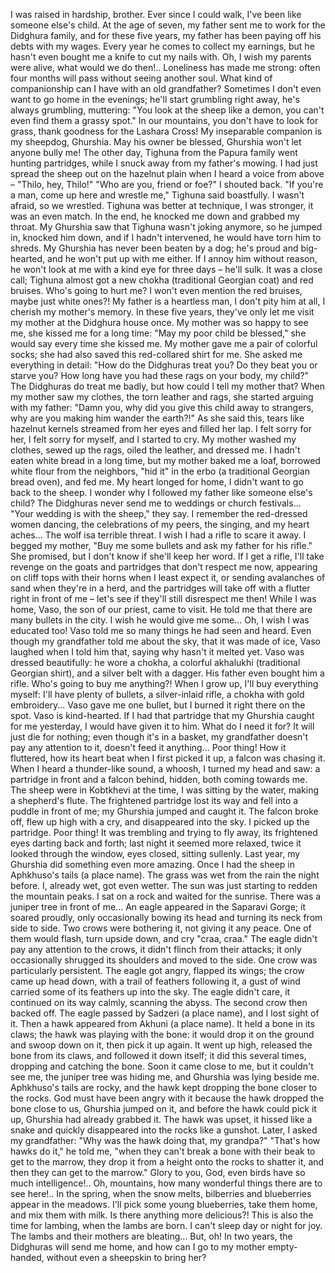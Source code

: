 I was raised in hardship, brother. Ever since I could walk, I've been like someone else's child. At the age of seven, my father sent me to work for the Didghura family, and for these five years, my father has been paying off his debts with my wages. Every year he comes to collect my earnings, but he hasn't even bought me a knife to cut my nails with. Oh, I wish my parents were alive, what would we do then!..
Loneliness has made me strong: often four months will pass without seeing another soul. What kind of companionship can I have with an old grandfather? Sometimes I don't even want to go home in the evenings; he'll start grumbling right away, he's always grumbling, muttering: "You look at the sheep like a demon, you can't even find them a grassy spot." In our mountains, you don't have to look for grass, thank goodness for the Lashara Cross!
My inseparable companion is my sheepdog, Ghurshia. May his owner be blessed, Ghurshia won't let anyone bully me! The other day, Tighuna from the Papura family went hunting partridges, while I snuck away from my father's mowing. I had just spread the sheep out on the hazelnut plain when I heard a voice from above – "Thilo, hey, Thilo!"
"Who are you, friend or foe?" I shouted back.
"If you're a man, come up here and wrestle me," Tighuna said boastfully. I wasn't afraid, so we wrestled. Tighuna was better at technique, I was stronger, it was an even match. In the end, he knocked me down and grabbed my throat. My Ghurshia saw that Tighuna wasn't joking anymore, so he jumped in, knocked him down, and if I hadn't intervened, he would have torn him to shreds. My Ghurshia has never been beaten by a dog; he's proud and big-hearted, and he won't put up with me either. If I annoy him without reason, he won't look at me with a kind eye for three days – he'll sulk. It was a close call; Tighuna almost got a new chokha (traditional Georgian coat) and red bruises. Who's going to hurt me? I won't even mention the red bruises, maybe just white ones?!
My father is a heartless man, I don't pity him at all, I cherish my mother's memory. In these five years, they've only let me visit my mother at the Didghura house once. My mother was so happy to see me, she kissed me for a long time: "May my poor child be blessed," she would say every time she kissed me. My mother gave me a pair of colorful socks; she had also saved this red-collared shirt for me. She asked me everything in detail: "How do the Didghuras treat you? Do they beat you or starve you? How long have you had these rags on your body, my child?" The Didghuras do treat me badly, but how could I tell my mother that? When my mother saw my clothes, the torn leather and rags, she started arguing with my father: "Damn you, why did you give this child away to strangers, why are you making him wander the earth?!" As she said this, tears like hazelnut kernels streamed from her eyes and filled her lap. I felt sorry for her, I felt sorry for myself, and I started to cry.
My mother washed my clothes, sewed up the rags, oiled the leather, and dressed me. I hadn't eaten white bread in a long time, but my mother baked me a loaf, borrowed white flour from the neighbors, "hid it" in the erbo (a traditional Georgian bread oven), and fed me. My heart longed for home, I didn't want to go back to the sheep. I wonder why I followed my father like someone else's child? The Didghuras never send me to weddings or church festivals... "Your wedding is with the sheep," they say. I remember the red-dressed women dancing, the celebrations of my peers, the singing, and my heart aches...
The wolf isa terrible threat. I wish I had a rifle to scare it away. I begged my mother, "Buy me some bullets and ask my father for his rifle." She promised, but I don't know if she'll keep her word. If I get a rifle, I'll take revenge on the goats and partridges that don't respect me now, appearing on cliff tops with their horns when I least expect it, or sending avalanches of sand when they're in a herd, and the partridges will take off with a flutter right in front of me – let's see if they'll still disrespect me then!
While I was home, Vaso, the son of our priest, came to visit. He told me that there are many bullets in the city. I wish he would give me some... Oh, I wish I was educated too! Vaso told me so many things he had seen and heard. Even though my grandfather told me about the sky, that it was made of ice, Vaso laughed when I told him that, saying why hasn't it melted yet.
Vaso was dressed beautifully: he wore a chokha, a colorful akhalukhi (traditional Georgian shirt), and a silver belt with a dagger. His father even bought him a rifle. Who's going to buy me anything?! When I grow up, I'll buy everything myself: I'll have plenty of bullets, a silver-inlaid rifle, a chokha with gold embroidery... Vaso gave me one bullet, but I burned it right there on the spot. Vaso is kind-hearted. If I had that partridge that my Ghurshia caught for me yesterday, I would have given it to him. What do I need it for? It will just die for nothing; even though it's in a basket, my grandfather doesn't pay any attention to it, doesn't feed it anything...
Poor thing! How it fluttered, how its heart beat when I first picked it up, a falcon was chasing it. When I heard a thunder-like sound, a whoosh, I turned my head and saw: a partridge in front and a falcon behind, hidden, both coming towards me. The sheep were in Kobtkhevi at the time, I was sitting by the water, making a shepherd's flute. The frightened partridge lost its way and fell into a puddle in front of me; my Ghurshia jumped and caught it. The falcon broke off, flew up high with a cry, and disappeared into the sky. I picked up the partridge. Poor thing! It was trembling and trying to fly away, its frightened eyes darting back and forth; last night it seemed more relaxed, twice it looked through the window, eyes closed, sitting sullenly.
Last year, my Ghurshia did something even more amazing. Once I had the sheep in Aphkhuso's tails (a place name). The grass was wet from the rain the night before. I, already wet, got even wetter. The sun was just starting to redden the mountain peaks. I sat on a rock and waited for the sunrise. There was a juniper tree in front of me... An eagle appeared in the Saparavi Gorge; it soared proudly, only occasionally bowing its head and turning its neck from side to side. Two crows were bothering it, not giving it any peace. One of them would flash, turn upside down, and cry "craa, craa." The eagle didn't pay any attention to the crows, it didn't flinch from their attacks; it only occasionally shrugged its shoulders and moved to the side. One crow was particularly persistent. The eagle got angry, flapped its wings; the crow came up head down, with a trail of feathers following it, a gust of wind carried some of its feathers up into the sky. The eagle didn't care, it continued on its way calmly, scanning the abyss. The second crow then backed off. The eagle passed by Sadzeri (a place name), and I lost sight of it.
Then a hawk appeared from Akhuni (a place name). It held a bone in its claws; the hawk was playing with the bone: it would drop it on the ground and swoop down on it, then pick it up again. It went up high, released the bone from its claws, and followed it down itself; it did this several times, dropping and catching the bone. Soon it came close to me, but it couldn't see me, the juniper tree was hiding me, and Ghurshia was lying beside me. Aphkhuso's tails are rocky, and the hawk kept dropping the bone closer to the rocks. God must have been angry with it because the hawk dropped the bone close to us, Ghurshia jumped on it, and before the hawk could pick it up, Ghurshia had already grabbed it. The hawk was upset, it hissed like a snake and quickly disappeared into the rocks like a gunshot. Later, I asked my grandfather: "Why was the hawk doing that, my grandpa?" "That's how hawks do it," he told me, "when they can't break a bone with their beak to get to the marrow, they drop it from a height onto the rocks to shatter it, and then they can get to the marrow." Glory to you, God, even birds have so much intelligence!.. Oh, mountains, how many wonderful things there are to see here!.. In the spring, when the snow melts, bilberries and blueberries appear in the meadows. I'll pick some young blueberries, take them home, and mix them with milk. Is there anything more delicious?!
This is also the time for lambing, when the lambs are born. I can't sleep day or night for joy. The lambs and their mothers are bleating... But, oh! In two years, the Didghuras will send me home, and how can I go to my mother empty-handed, without even a sheepskin to bring her?